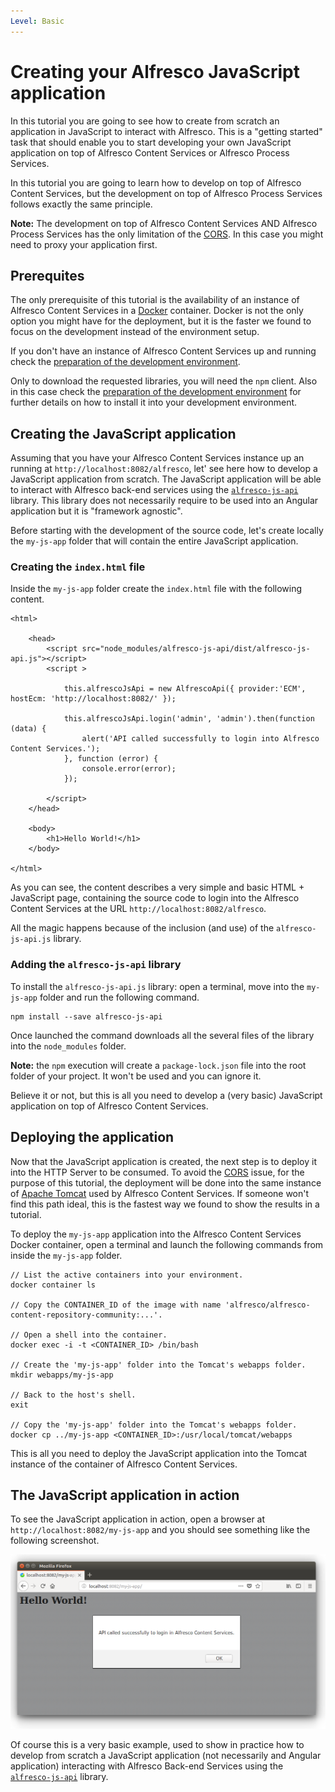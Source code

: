 ```yaml
---
Level: Basic
---
```

# Creating your Alfresco JavaScript application

In this tutorial you are going to see how to create from scratch an application in JavaScript to interact with Alfresco. This is a "getting started" task that should enable you to start developing your own JavaScript application on top of Alfresco Content Services or Alfresco Process Services.

In this tutorial you are going to learn how to develop on top of Alfresco Content Services, but the development on top of Alfresco Process Services follows exactly the same principle.

**Note:** The development on top of Alfresco Content Services AND Alfresco Process Services has the only limitation of the [CORS](https://en.wikipedia.org/wiki/Cross-origin_resource_sharing). In this case you might need to proxy your application first.

## Prerequites

The only prerequisite of this tutorial is the availability of an instance of Alfresco Content Services in a [Docker](https://www.docker.com/) container. Docker is not the only option you might have for the deployment, but it is the faster we found to focus on the development instead of the environment setup.

If you don't have an instance of Alfresco Content Services up and running check the [preparation of the development environment](./preparing-the-development-environment.html).

Only to download the requested libraries, you will need the `npm` client. Also in this case check the [preparation of the development environment](./preparing-the-development-environment.html) for further details on how to install it into your development environment.

## Creating the JavaScript application

Assuming that you have your Alfresco Content Services instance up an running at `http://localhost:8082/alfresco`, let' see here how to develop a JavaScript application from scratch. The JavaScript application will be able to interact with Alfresco back-end services using the [`alfresco-js-api`](https://github.com/Alfresco/alfresco-js-api) library. This library does not necessarily require to be used into an Angular application but it is "framework agnostic".

Before starting with the development of the source code, let's create locally the `my-js-app` folder that will contain the entire JavaScript application.

### Creating the `index.html` file

Inside the `my-js-app` folder create the `index.html` file with the following content.

    <html>
    
        <head>
            <script src="node_modules/alfresco-js-api/dist/alfresco-js-api.js"></script>
            <script >
    
                this.alfrescoJsApi = new AlfrescoApi({ provider:'ECM', hostEcm: 'http://localhost:8082/' });
    
                this.alfrescoJsApi.login('admin', 'admin').then(function (data) {
                    alert('API called successfully to login into Alfresco Content Services.');
                }, function (error) {
                    console.error(error);
                });
    
            </script>
        </head>
    
        <body>
            <h1>Hello World!</h1>
        </body>
    
    </html>

As you can see, the content describes a very simple and basic HTML + JavaScript page, containing the source code to login into the Alfresco Content Services at the URL `http://localhost:8082/alfresco`.

All the magic happens because of the inclusion (and use) of the `alfresco-js-api.js` library.

### Adding the `alfresco-js-api` library

To install the `alfresco-js-api.js` library: open a terminal, move into the `my-js-app` folder and run the following command.

    npm install --save alfresco-js-api

Once launched the command downloads all the several files of the library into the `node_modules` folder.

**Note:** the `npm` execution will create a `package-lock.json` file into the root folder of your project. It won't be used and you can ignore it.

Believe it or not, but this is all you need to develop a (very basic) JavaScript application on top of Alfresco Content Services.

## Deploying the application

Now that the JavaScript application is created, the next step is to deploy it into the HTTP Server to be consumed. To avoid the [CORS](https://en.wikipedia.org/wiki/Cross-origin_resource_sharing) issue, for the purpose of this tutorial, the deployment will be done into the same instance of [Apache Tomcat](http://tomcat.apache.org/) used by Alfresco Content Services. If someone won't find this path ideal, this is the fastest way we found to show the results in a tutorial.

To deploy the  `my-js-app` application into the Alfresco Content Services Docker container, open a terminal and launch the following commands from inside the `my-js-app` folder.

    // List the active containers into your environment.
    docker container ls

	// Copy the CONTAINER_ID of the image with name 'alfresco/alfresco-content-repository-community:...'.

    // Open a shell into the container.
    docker exec -i -t <CONTAINER_ID> /bin/bash

    // Create the 'my-js-app' folder into the Tomcat's webapps folder.
    mkdir webapps/my-js-app

	// Back to the host's shell.
    exit

	// Copy the 'my-js-app' folder into the Tomcat's webapps folder.
    docker cp ../my-js-app <CONTAINER_ID>:/usr/local/tomcat/webapps

This is all you need to deploy the JavaScript application into the Tomcat instance of the container of Alfresco Content Services.

## The JavaScript application in action

To see the JavaScript application in action, open a browser at `http://localhost:8082/my-js-app` and you should see something like the following screenshot.

![javascript_app_launch](../docassets/images/javascript_app_launch.png)

Of course this is a very basic example, used to show in practice how to develop from scratch a JavaScript application (not necessarily and Angular application) interacting with Alfresco Back-end Services using the [`alfresco-js-api`](https://github.com/Alfresco/alfresco-js-api) library.
